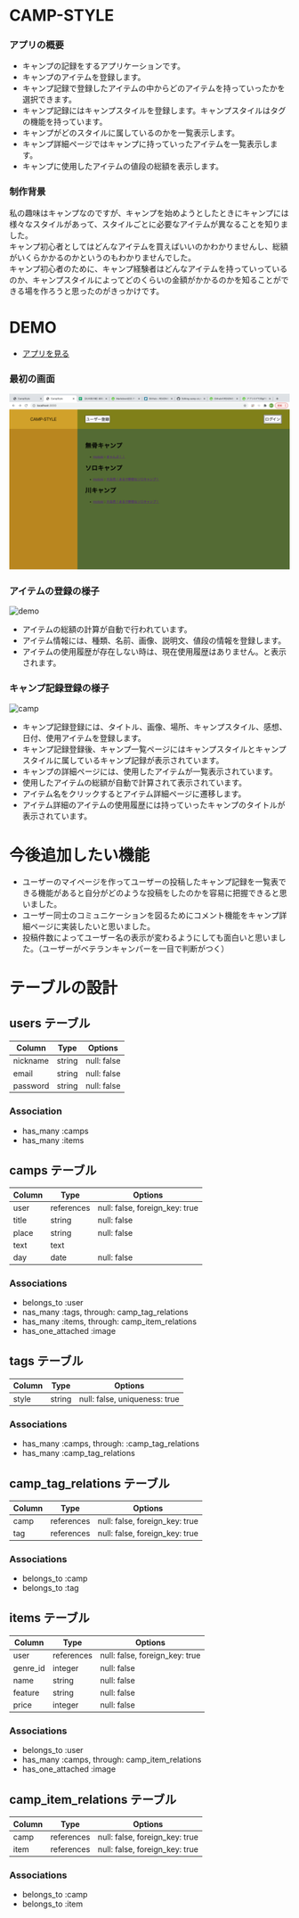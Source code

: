 # CAMP-STYLE

### アプリの概要
- キャンプの記録をするアプリケーションです。
- キャンプのアイテムを登録します。
- キャンプ記録で登録したアイテムの中からどのアイテムを持っていったかを選択できます。
- キャンプ記録にはキャンプスタイルを登録します。キャンプスタイルはタグの機能を持っています。
- キャンプがどのスタイルに属しているのかを一覧表示します。
- キャンプ詳細ページではキャンプに持っていったアイテムを一覧表示します。
- キャンプに使用したアイテムの値段の総額を表示します。

### 制作背景
私の趣味はキャンプなのですが、キャンプを始めようとしたときにキャンプには様々なスタイルがあって、スタイルごとに必要なアイテムが異なることを知りました。  
キャンプ初心者としてはどんなアイテムを買えばいいのかわかりませんし、総額がいくらかかるのかというのもわかりませんでした。  
キャンプ初心者のために、キャンプ経験者はどんなアイテムを持っていっているのか、キャンプスタイルによってどのくらいの金額がかかるのかを知ることができる場を作ろうと思ったのがきっかけです。

# DEMO

- [アプリを見る](https://camp-style.herokuapp.com/)

### 最初の画面
![画像](https://raw.githubusercontent.com/motoki6318/camp-style/master/%E3%82%B9%E3%82%AF%E3%83%AA%E3%83%BC%E3%83%B3%E3%82%B7%E3%83%A7%E3%83%83%E3%83%88%202021-03-23%2017.40.27.png)

### アイテムの登録の様子
![demo](https://user-images.githubusercontent.com/78415358/112128588-e9339c00-8c09-11eb-99d3-9926502fd157.gif)

- アイテムの総額の計算が自動で行われています。
- アイテム情報には、種類、名前、画像、説明文、値段の情報を登録します。
- アイテムの使用履歴が存在しない時は、現在使用履歴はありません。と表示されます。

### キャンプ記録登録の様子
![camp](https://user-images.githubusercontent.com/78415358/112131506-f7cf8280-8c0c-11eb-93b4-a52110e5c2f3.gif)

- キャンプ記録登録には、タイトル、画像、場所、キャンプスタイル、感想、日付、使用アイテムを登録します。
- キャンプ記録登録後、キャンプ一覧ページにはキャンプスタイルとキャンプスタイルに属しているキャンプ記録が表示されています。
- キャンプの詳細ページには、使用したアイテムが一覧表示されています。
- 使用したアイテムの総額が自動で計算されて表示されています。
- アイテム名をクリックするとアイテム詳細ページに遷移します。
- アイテム詳細のアイテムの使用履歴には持っていったキャンプのタイトルが表示されています。


# 今後追加したい機能
- ユーザーのマイページを作ってユーザーの投稿したキャンプ記録を一覧表できる機能があると自分がどのような投稿をしたのかを容易に把握できると思いました。
- ユーザー同士のコミュニケーションを図るためにコメント機能をキャンプ詳細ページに実装したいと思いました。
- 投稿件数によってユーザー名の表示が変わるようにしても面白いと思いました。（ユーザーがベテランキャンパーを一目で判断がつく）

# テーブルの設計

## users テーブル

| Column   | Type   | Options     |
| -------- | ------ | ----------- |
| nickname | string | null: false |
| email    | string | null: false |
| password | string | null: false |

### Association

- has_many :camps
- has_many :items

## camps テーブル

| Column       | Type       | Options                        |
| ------------ | ---------- | ------------------------------ |
| user         | references | null: false, foreign_key: true |
| title        | string     | null: false                    |
| place        | string     | null: false                    |
| text         | text       |                                |
| day          | date       | null: false                    |

### Associations

- belongs_to :user
- nas_many :tags, through: camp_tag_relations
- has_many :items, through: camp_item_relations
- has_one_attached :image

## tags テーブル

| Column | Type   | Options                        |
| ------ | ------ | ------------------------------ |
| style  | string | null: false, uniqueness: true  |

### Associations

- has_many :camps, through: :camp_tag_relations
- has_many :camp_tag_relations

## camp_tag_relations テーブル

| Column       | Type       | Options                        |
| ------------ | ---------- | ------------------------------ |
| camp         | references | null: false, foreign_key: true |
| tag          | references | null: false, foreign_key: true |

### Associations

- belongs_to :camp
- belongs_to :tag

## items テーブル

| Column   | Type       | Options                        |
| -------- | ---------- | ------------------------------ |
| user     | references | null: false, foreign_key: true |
| genre_id | integer    | null: false                    |
| name     | string     | null: false                    |
| feature  | string     | null: false                    |
| price    | integer    | null: false                    |

### Associations

- belongs_to :user
- has_many :camps, through: camp_item_relations
- has_one_attached :image

## camp_item_relations テーブル

| Column | Type       | Options                        |
| ------ | ---------- | ------------------------------ |
| camp   | references | null: false, foreign_key: true |
| item   | references | null: false, foreign_key: true |

### Associations

- belongs_to :camp
- belongs_to :item
